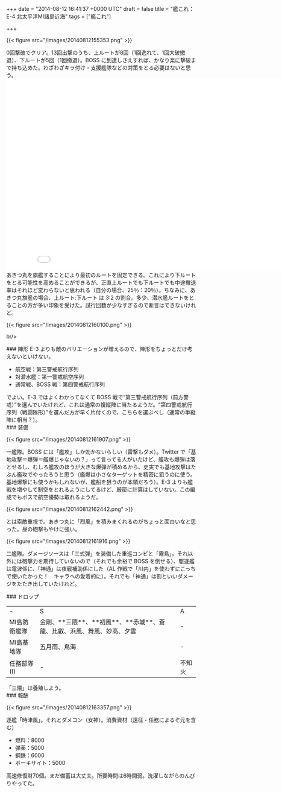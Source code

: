 
+++
date = "2014-08-12 16:41:37 +0000 UTC"
draft = false
title = "艦これ：E-4 北太平洋MI諸島近海"
tags = ["艦これ"]

+++


{{< figure src="/images/20140812155353.png"  >}}

0回撃破でクリア。13回出撃のうち、上ルートが8回（1回逸れて、1回大破撤退）、下ルートが5回（1回撤退）。BOSS に到達しさえすれば、かなり楽に撃破まで持ち込めた。わざわざキラ付け・支援艦隊などの対策をとる必要はないと思う。<iframe width="854" height="510" src="//www.youtube.com/embed/SGyDiOe9drg" frameborder="0" allowfullscreen=""></iframe>あきつ丸を旗艦することにより最初のルートを固定できる。これにより下ルートをとる可能性を高めることができるが、正直上ルートでも下ルートでも中途撤退率はそれほど変わらないと思われる（自分の場合、25％：20％）。ちなみに、あきつ丸旗艦の場合、上ルート:下ルート は 3:2 の割合。多少、潜水艦ルートをとることの方が多い印象を受けた。試行回数が少なすぎるので断言はできないけれど。

{{< figure src="/images/20140812160100.png"  >}}

br/>


<div class="section">
    ### 陣形
    E-3 よりも敵のバリエーションが増えるので、陣形をちょっとだけ考えないといけない。

<ul>
<li>航空戦：第三警戒航行序列</li>
<li>対潜水艦：第一警戒航空序列</li>
<li>通常戦、BOSS 戦：第四警戒航行序列</li>
</ul>でよい。E-3 ではよくわかってなくて BOSS 戦で“第三警戒航行序列（前方警戒）”を選んでいたけれど、これは通常の複縦陣に当たるようだ。“第四警戒航行序列（戦闘隊形）”を選んだ方が早く片付くので、こちらを選ぶべし（通常の単縦陣に相当？）。

</div>
<div class="section">
    ### 装備
    

{{< figure src="/images/20140812161907.png"  >}}

一艦隊。BOSS には「艦攻」しか効かないらしい（雷撃もダメ）。Twitter で「基地攻撃＝爆弾＝艦爆じゃないの？」って言ってる人がいたけど、艦攻も爆弾は落とせるし、むしろ艦攻のほうが大きな爆弾が積めるから、史実でも基地攻撃はたぶん艦攻でやったろうと思う（艦爆は小さなターゲットを精密に狙うのに使う。基地爆撃にも使うかもしれないが、艦船を狙うのが本領だろう）。E-3 よりも艦戦を増やして制空をとれるようにしてるけど、厳密に計算はしていない。この編成でもボスで航空優勢は取れるようだ。

{{< figure src="/images/20140812162442.png"  >}}

とは索敵重視で。あきつ丸に「烈風」を積みまくれるのがちょっと面白いなと思った。昼の砲撃もやけに強い。

{{< figure src="/images/20140812161916.png"  >}}

二艦隊。ダメージソースは「三式弾」を装備した重巡コンビと「霧島」。それ以外には砲撃力を期待していないので（それでも余裕で BOSS を倒せる）、駆逐艦は電波係に、「神通」は夜戦補助係にした（AL 作戦で「川内」を使わずにこっちで使いたかった！　キャラへの愛着的に）。それでも「神通」は割といいダメージをたたき出していたけれど。

</div>
<div class="section">
    ### ドロップ
    
<table>
    <tbody><tr>
    <td>-</td>
    <td>S</td>
    <td>A</td>
    </tr>
    <tr>
    <td>MI島防衛艦隊</td>
    <td>金剛、**三隈**、**初風**、**赤城**、蒼龍、比叡、浜風、舞風、妙高、夕雲</td>
    <td>-</td>
    </tr>
    <tr>
    <td>MI島基地隊</td>
    <td>五月雨、鳥海</td>
    <td>-</td>
    </tr>
    <tr>
    <td>任務部隊(I)</td>
    <td>-</td>
    <td>不知火</td>
    </tr>
</tbody></table>「三隈」は養殖しよう。

</div>
<div class="section">
    ### 報酬
    

{{< figure src="/images/20140812163357.png"  >}}

逐艦「時津風」。それとダメコン（女神）。消費資材（遠征・任務によるぞ元を含む）

<ul>
<li>燃料：8000</li>
<li>弾薬：5000</li>
<li>鋼鉄：6000</li>
<li>ボーキサイト：5000</li>
</ul>高速修復財70個。まだ備蓄は大丈夫。所要時間は6時間弱。洗濯しながらのんびりやってた。

</div>

